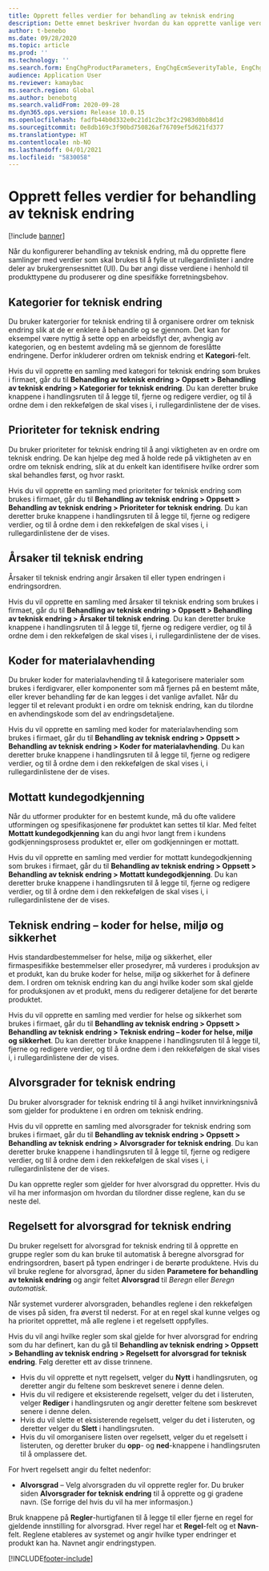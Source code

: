 ```yaml
---
title: Opprett felles verdier for behandling av teknisk endring
description: Dette emnet beskriver hvordan du kan opprette vanlige verdier som brukes for parametere i forskjellige deler av behandling av teknisk endring.
author: t-benebo
ms.date: 09/28/2020
ms.topic: article
ms.prod: ''
ms.technology: ''
ms.search.form: EngChgProductParameters, EngChgEcmSeverityTable, EngChgEcmSeverityRuleSet, EngChgEcmSeverityLookup,EngChgEcmSeverityChart,EngChgEcmRequestSeverityChart,EngChgEcmPriorityTable, EngChgEcmPriorityLookup, EngChgEcmPriorityChart, EngChgEcmMaterialDisposition, EngChgEcmEH
audience: Application User
ms.reviewer: kamaybac
ms.search.region: Global
ms.author: benebotg
ms.search.validFrom: 2020-09-28
ms.dyn365.ops.version: Release 10.0.15
ms.openlocfilehash: fadfb44b0d332e0c21d1c2bc3f2c2983d0bb8d1d
ms.sourcegitcommit: 0e8db169c3f90bd750826af76709ef5d621fd377
ms.translationtype: HT
ms.contentlocale: nb-NO
ms.lasthandoff: 04/01/2021
ms.locfileid: "5830058"
---
```

# <a name="establish-common-values-for-engineering-change-management"></a>Opprett felles verdier for behandling av teknisk endring

[!include [banner](../includes/banner.md)]

Når du konfigurerer behandling av teknisk endring, må du opprette flere samlinger med verdier som skal brukes til å fylle ut rullegardinlister i andre deler av brukergrensesnittet (UI). Du bør angi disse verdiene i henhold til produkttypene du produserer og dine spesifikke forretningsbehov.

## <a name="engineering-change-categories"></a>Kategorier for teknisk endring

Du bruker katergorier for teknisk endring til å organisere ordrer om teknisk endring slik at de er enklere å behandle og se gjennom. Det kan for eksempel være nyttig å sette opp en arbeidsflyt der, avhengig av kategorien, og en bestemt avdeling må se gjennom de foreslåtte endringene. Derfor inkluderer ordren om teknisk endring et **Kategori**-felt.

Hvis du vil opprette en samling med kategori for teknisk endring som brukes i firmaet, går du til **Behandling av teknisk endring \> Oppsett \> Behandling av teknisk endring \> Kategorier for teknisk endring**. Du kan deretter bruke knappene i handlingsruten til å legge til, fjerne og redigere verdier, og til å ordne dem i den rekkefølgen de skal vises i, i rullegardinlistene der de vises.

## <a name="engineering-change-priorities"></a>Prioriteter for teknisk endring

Du bruker prioriteter for teknisk endring til å angi viktigheten av en ordre om teknisk endring. De kan hjelpe deg med å holde rede på viktigheten av en ordre om teknisk endring, slik at du enkelt kan identifisere hvilke ordrer som skal behandles først, og hvor raskt.

Hvis du vil opprette en samling med prioriteter for teknisk endring som brukes i firmaet, går du til **Behandling av teknisk endring \> Oppsett \> Behandling av teknisk endring \> Prioriteter for teknisk endring**. Du kan deretter bruke knappene i handlingsruten til å legge til, fjerne og redigere verdier, og til å ordne dem i den rekkefølgen de skal vises i, i rullegardinlistene der de vises.

## <a name="engineering-change-reasons"></a>Årsaker til teknisk endring

Årsaker til teknisk endring angir årsaken til eller typen endringen i endringsordren.

Hvis du vil opprette en samling med årsaker til teknisk endring som brukes i firmaet, går du til **Behandling av teknisk endring \> Oppsett \> Behandling av teknisk endring \> Årsaker til teknisk endring**. Du kan deretter bruke knappene i handlingsruten til å legge til, fjerne og redigere verdier, og til å ordne dem i den rekkefølgen de skal vises i, i rullegardinlistene der de vises.

## <a name="material-disposal-codes"></a>Koder for materialavhending

Du bruker koder for materialavhending til å kategorisere materialer som brukes i ferdigvarer, eller komponenter som må fjernes på en bestemt måte, eller krever behandling før de kan legges i det vanlige avfallet. Når du legger til et relevant produkt i en ordre om teknisk endring, kan du tilordne en avhendingskode som del av endringsdetaljene.

Hvis du vil opprette en samling med koder for materialavhending som brukes i firmaet, går du til **Behandling av teknisk endring \> Oppsett \> Behandling av teknisk endring \> Koder for materialavhending**. Du kan deretter bruke knappene i handlingsruten til å legge til, fjerne og redigere verdier, og til å ordne dem i den rekkefølgen de skal vises i, i rullegardinlistene der de vises.

## <a name="received-customer-approval"></a>Mottatt kundegodkjenning

Når du utformer produkter for en bestemt kunde, må du ofte validere utformingen og spesifikasjonene før produktet kan settes til klar. Med feltet **Mottatt kundegodkjenning** kan du angi hvor langt frem i kundens godkjenningsprosess produktet er, eller om godkjenningen er mottatt.

Hvis du vil opprette en samling med verdier for mottatt kundegodkjenning som brukes i firmaet, går du til **Behandling av teknisk endring \> Oppsett \> Behandling av teknisk endring \> Mottatt kundegodkjenning**. Du kan deretter bruke knappene i handlingsruten til å legge til, fjerne og redigere verdier, og til å ordne dem i den rekkefølgen de skal vises i, i rullegardinlistene der de vises.

## <a name="engineering-change--environmental-health-and-safety-codes"></a>Teknisk endring – koder for helse, miljø og sikkerhet

Hvis standardbestemmelser for helse, miljø og sikkerhet, eller firmaspesifikke bestemmelser eller prosedyrer, må vurderes i produksjon av et produkt, kan du bruke koder for helse, miljø og sikkerhet for å definere dem. I ordren om teknisk endring kan du angi hvilke koder som skal gjelde for produksjonen av et produkt, mens du redigerer detaljene for det berørte produktet.

Hvis du vil opprette en samling med verdier for helse og sikkerhet som brukes i firmaet, går du til **Behandling av teknisk endring \> Oppsett \> Behandling av teknisk endring \> Teknisk endring – koder for helse, miljø og sikkerhet**. Du kan deretter bruke knappene i handlingsruten til å legge til, fjerne og redigere verdier, og til å ordne dem i den rekkefølgen de skal vises i, i rullegardinlistene der de vises.

## <a name="engineering-change-severities"></a>Alvorsgrader for teknisk endring

Du bruker alvorsgrader for teknisk endring til å angi hvilket innvirkningsnivå som gjelder for produktene i en ordren om teknisk endring.

Hvis du vil opprette en samling med alvorsgrader for teknisk endring som brukes i firmaet, går du til **Behandling av teknisk endring \> Oppsett \> Behandling av teknisk endring \> Alvorsgrader for teknisk endring**. Du kan deretter bruke knappene i handlingsruten til å legge til, fjerne og redigere verdier, og til å ordne dem i den rekkefølgen de skal vises i, i rullegardinlistene der de vises.

Du kan opprette regler som gjelder for hver alvorsgrad du oppretter. Hvis du vil ha mer informasjon om hvordan du tilordner disse reglene, kan du se neste del.

## <a name="engineering-change-severity-rule-sets"></a>Regelsett for alvorsgrad for teknisk endring

Du bruker regelsett for alvorsgrad for teknisk endring til å opprette en gruppe regler som du kan bruke til automatisk å beregne alvorsgrad for endringsordren, basert på typen endringer i de berørte produktene. Hvis du vil bruke reglene for alvorsgrad, åpner du siden **Parametere for behandling av teknisk endring** og angir feltet **Alvorsgrad** til *Beregn* eller *Beregn automatisk*.

Når systemet vurderer alvorsgraden, behandles reglene i den rekkefølgen de vises på siden, fra øverst til nederst. For at en regel skal kunne velges og ha prioritet opprettet, må alle reglene i et regelsett oppfylles.

Hvis du vil angi hvilke regler som skal gjelde for hver alvorsgrad for endring som du har definert, kan du gå til **Behandling av teknisk endring \> Oppsett \> Behandling av teknisk endring \> Regelsett for alvorsgrad for teknisk endring**. Følg deretter ett av disse trinnene.

- Hvis du vil opprette et nytt regelsett, velger du **Nytt** i handlingsruten, og deretter angir du feltene som beskrevet senere i denne delen.
- Hvis du vil redigere et eksisterende regelsett, velger du det i listeruten, velger **Rediger** i handlingsruten og angir deretter feltene som beskrevet senere i denne delen.
- Hvis du vil slette et eksisterende regelsett, velger du det i listeruten, og deretter velger du **Slett** i handlingsruten.
- Hvis du vil omorganisere listen over regelsett, velger du et regelsett i listeruten, og deretter bruker du **opp**- og **ned**-knappene i handlingsruten til å omplassere det.

For hvert regelsett angir du feltet nedenfor:

- **Alvorsgrad** – Velg alvorsgraden du vil opprette regler for. Du bruker siden **Alvorsgrader for teknisk endring** til å opprette og gi gradene navn. (Se forrige del hvis du vil ha mer informasjon.)

Bruk knappene på **Regler**-hurtigfanen til å legge til eller fjerne en regel for gjeldende innstilling for alvorsgrad. Hver regel har et **Regel**-felt og et **Navn**-felt. Reglene etableres av systemet og angir hvilke typer endringer et produkt kan ha. Navnet angir endringstypen.


[!INCLUDE[footer-include](../../includes/footer-banner.md)]